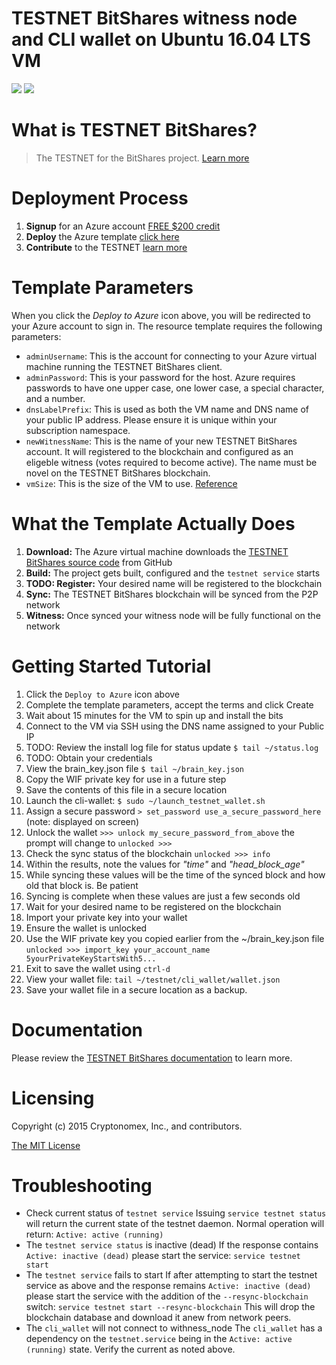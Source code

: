 ﻿# TESTNET BitShares witness node and CLI wallet on Ubuntu 16.04 LTS VM

<a href="https://portal.azure.com/#create/Microsoft.Template/uri/https%3A%2F%2Fraw.githubusercontent.com%2FryanRfox%2FBitSharesTESTNET%2Fmaster%2Fazuredeploy.json" target="_blank"><img src="http://azuredeploy.net/deploybutton.png"/></a>
<a href="http://armviz.io/#/?load=https://raw.githubusercontent.com/ryanRfox/BitSharesTESTNET/master/azuredeploy.json" target="_blank">
    <img src="http://armviz.io/visualizebutton.png"/>
</a>

# What is TESTNET BitShares?

> The TESTNET for the BitShares project. [Learn more](https://github.com/BitSharesEurope/testnet) 

# Deployment Process

1. **Signup** for an Azure account [FREE $200 credit](https://azure.microsoft.com/en-us/free/)
1. **Deploy** the Azure template [click here](https://portal.azure.com/#create/Microsoft.Template/uri/https%3A%2F%2Fraw.githubusercontent.com%2FryanRfox%2FBitSharesTESTNET%2Fmaster%2Fazuredeploy.json)
1. **Contribute** to the TESTNET [learn more](https://github.com/BitSharesEurope/testnet) 

# Template Parameters

When you click the *Deploy to Azure* icon above, you will be redirected to your Azure account to sign in. The resource template requires the following parameters:

* `adminUsername`: This is the account for connecting to your Azure virtual machine running the TESTNET BitShares client.
* `adminPassword`: This is your password for the host.  Azure requires passwords to have one upper case, one lower case, a special character, and a number.
* `dnsLabelPrefix`: This is used as both the VM name and DNS name of your public IP address.  Please ensure it is unique within your subscription namespace.
* `newWitnessName`: This is the name of your new TESTNET BitShares account. It will registered to the blockchain and configured as an eligeble witness (votes required to become active). The name must be novel on the TESTNET BitShares blockchain.
* `vmSize`: This is the size of the VM to use. [Reference](https://docs.microsoft.com/en-us/azure/virtual-machines/virtual-machines-linux-sizes)

# What the Template Actually Does

1. **Download:** The Azure virtual machine downloads the [TESTNET BitShares source code](https://github.com/BitSharesEurope/testnet) from GitHub
1. **Build:** The project gets built, configured and the `testnet service` starts
1. **TODO: Register:** Your desired name will be registered to the blockchain
1. **Sync:** The TESTNET BitShares blockchain will be synced from the P2P network
1. **Witness:** Once synced your witness node will be fully functional on the network

# Getting Started Tutorial

1. Click the `Deploy to Azure` icon above
1. Complete the template parameters, accept the terms and click Create
1. Wait about 15 minutes for the VM to spin up and install the bits
1. Connect to the VM via SSH using the DNS name assigned to your Public IP
1. TODO: Review the install log file for status update `$ tail ~/status.log`
1. TODO: Obtain your credentials
  1. View the brain_key.json file `$ tail ~/brain_key.json`
  2. Copy the WIF private key for use in a future step
  3. Save the contents of this file in a secure location
1. Launch the cli-wallet: `$ sudo ~/launch_testnet_wallet.sh`
1. Assign a secure password `> set_password use_a_secure_password_here` (note: displayed on screen)
1. Unlock the wallet `>>> unlock my_secure_password_from_above` the prompt will change to `unlocked >>>`
1. Check the sync status of the blockchain `unlocked >>> info` 
  1. Within the results, note the values for _"time"_ and _"head_block_age"_
  1. While syncing these values will be the time of the synced block and how old that block is. Be patient
  1. Syncing is complete when these values are just a few seconds old
1. Wait for your desired name to be registered on the blockchain
1. Import your private key into your wallet
  1. Ensure the wallet is unlocked
  1. Use the WIF private key you copied earlier from the ~/brain_key.json file `unlocked >>> import_key your_account_name 5yourPrivateKeyStartsWith5...`
1. Exit to save the wallet using `ctrl-d` 
1. View your wallet file: `tail ~/testnet/cli_wallet/wallet.json`
2. Save your wallet file in a secure location as a backup.

# Documentation

Please review the [TESTNET BitShares documentation](https://github.com/BitSharesEurope/testnet) to learn more. 

# Licensing

Copyright (c) 2015 Cryptonomex, Inc., and contributors.

[The MIT License](https://github.com/BitSharesEurope/testnet/blob/testnet/LICENSE.md)

# Troubleshooting

* Check current status of `testnet service` 
Issuing `service testnet status` will return the current state of the testnet daemon. Normal operation will return:
`Active: active (running)`
* The `testnet service status` is inactive (dead)
If the response contains `Active: inactive (dead)` please start the service:
`service testnet start`
* The `testnet service` fails to start
If after attempting to start the testnet service as above and the response remains `Active: inactive (dead)` please start the service with the addition of the `--resync-blockchain` switch:
`service testnet start --resync-blockchain` 
This will drop the blockchain database and download it anew from network peers.
* The `cli_wallet` will not connect to withness_node
The `cli_wallet` has a dependency on the `testnet.service` being in the `Active: active (running)` state. Verify the current as noted above. 